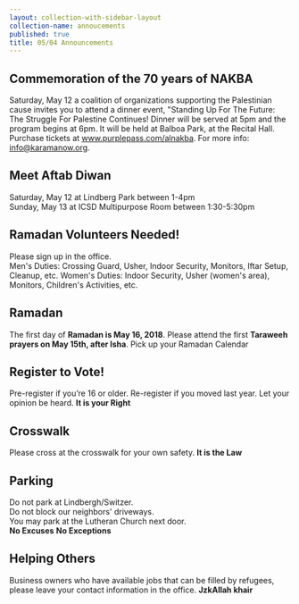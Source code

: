 ```yaml
---
layout: collection-with-sidebar-layout
collection-name: annoucements
published: true
title: 05/04 Announcements
---
```

## Commemoration of the 70 years of NAKBA
Saturday, May 12 a coalition of organizations supporting the Palestinian cause invites you to attend a dinner event, "Standing Up For The Future: The Struggle For Palestine Continues! Dinner will be served at 5pm and the program begins at 6pm. It will be held at Balboa Park, at the Recital Hall. Purchase tickets at www.purplepass.com/alnakba. For more info: info@karamanow.org.

## Meet Aftab Diwan
Saturday, May 12 at Lindberg Park between 1-4pm  
Sunday, May 13 at ICSD Multipurpose Room between 1:30-5:30pm

## Ramadan Volunteers Needed!
Please sign up in the office.  
Men's Duties: Crossing Guard, Usher, Indoor Security, Monitors, Iftar Setup, Cleanup, etc.
Women's Duties: Indoor Security, Usher (women's area), Monitors, Children's Activities, etc.

## Ramadan
The first day of **Ramadan is May 16, 2018**. Please attend the first **Taraweeh prayers on May 15th, after Isha**. Pick up your Ramadan Calendar

## Register to Vote! 
Pre-register if you’re 16 or older. Re-register if you moved last year. Let your opinion be heard. **It is your Right**

## Crosswalk
Please cross at the crosswalk for your own safety. **It is the Law**

## Parking
Do not park at Lindbergh/Switzer.  
Do not block our neighbors' driveways.  
You may park at the Lutheran Church next door.  
**No Excuses** **No Exceptions**

## Helping Others
Business owners who have available jobs that can be filled by refugees, please leave your contact information in the office. **JzkAllah khair**
